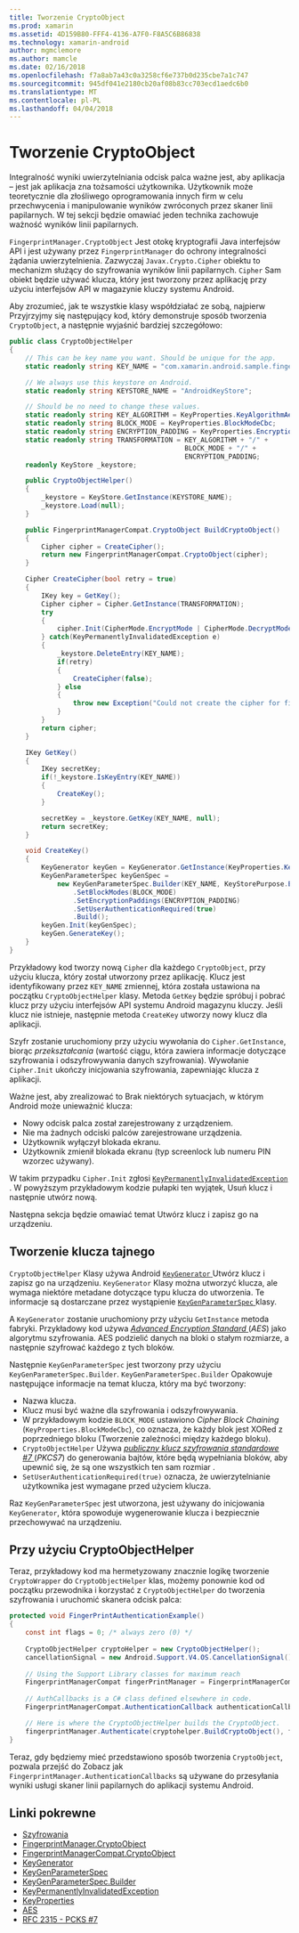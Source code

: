 ```yaml
---
title: Tworzenie CryptoObject
ms.prod: xamarin
ms.assetid: 4D159B80-FFF4-4136-A7F0-F8A5C6B86838
ms.technology: xamarin-android
author: mgmclemore
ms.author: mamcle
ms.date: 02/16/2018
ms.openlocfilehash: f7a8ab7a43c0a3258cf6e737b0d235cbe7a1c747
ms.sourcegitcommit: 945df041e2180cb20af08b83cc703ecd1aedc6b0
ms.translationtype: MT
ms.contentlocale: pl-PL
ms.lasthandoff: 04/04/2018
---
```

# <a name="creating-a-cryptoobject"></a>Tworzenie CryptoObject

Integralność wyniki uwierzytelniania odcisk palca ważne jest, aby aplikacja &ndash; jest jak aplikacja zna tożsamości użytkownika. Użytkownik może teoretycznie dla złośliwego oprogramowania innych firm w celu przechwycenia i manipulowanie wyników zwróconych przez skaner linii papilarnych. W tej sekcji będzie omawiać jeden technika zachowuje ważność wyników linii papilarnych. 

`FingerprintManager.CryptoObject` Jest otokę kryptografii Java interfejsów API i jest używany przez `FingerprintManager` do ochrony integralności żądania uwierzytelnienia. Zazwyczaj `Javax.Crypto.Cipher` obiektu to mechanizm służący do szyfrowania wyników linii papilarnych. `Cipher` Sam obiekt będzie używać klucza, który jest tworzony przez aplikację przy użyciu interfejsów API w magazynie kluczy systemu Android.

Aby zrozumieć, jak te wszystkie klasy współdziałać ze sobą, najpierw Przyjrzyjmy się następujący kod, który demonstruje sposób tworzenia `CryptoObject`, a następnie wyjaśnić bardziej szczegółowo:

```csharp
public class CryptoObjectHelper
{
    // This can be key name you want. Should be unique for the app.
    static readonly string KEY_NAME = "com.xamarin.android.sample.fingerprint_authentication_key";

    // We always use this keystore on Android.
    static readonly string KEYSTORE_NAME = "AndroidKeyStore";

    // Should be no need to change these values.
    static readonly string KEY_ALGORITHM = KeyProperties.KeyAlgorithmAes;
    static readonly string BLOCK_MODE = KeyProperties.BlockModeCbc;
    static readonly string ENCRYPTION_PADDING = KeyProperties.EncryptionPaddingPkcs7;
    static readonly string TRANSFORMATION = KEY_ALGORITHM + "/" +
                                            BLOCK_MODE + "/" +
                                            ENCRYPTION_PADDING;
    readonly KeyStore _keystore;

    public CryptoObjectHelper()
    {
        _keystore = KeyStore.GetInstance(KEYSTORE_NAME);
        _keystore.Load(null);
    }

    public FingerprintManagerCompat.CryptoObject BuildCryptoObject()
    {
        Cipher cipher = CreateCipher();
        return new FingerprintManagerCompat.CryptoObject(cipher);
    }

    Cipher CreateCipher(bool retry = true)
    {
        IKey key = GetKey();
        Cipher cipher = Cipher.GetInstance(TRANSFORMATION);
        try
        {
            cipher.Init(CipherMode.EncryptMode | CipherMode.DecryptMode, key);
        } catch(KeyPermanentlyInvalidatedException e)
        {
            _keystore.DeleteEntry(KEY_NAME);
            if(retry)
            {
                CreateCipher(false);
            } else
            {
                throw new Exception("Could not create the cipher for fingerprint authentication.", e);
            }
        }
        return cipher;
    }

    IKey GetKey()
    {
        IKey secretKey;
        if(!_keystore.IsKeyEntry(KEY_NAME))
        {
            CreateKey();
        }

        secretKey = _keystore.GetKey(KEY_NAME, null);
        return secretKey;
    }

    void CreateKey()
    {
        KeyGenerator keyGen = KeyGenerator.GetInstance(KeyProperties.KeyAlgorithmAes, KEYSTORE_NAME);
        KeyGenParameterSpec keyGenSpec =
            new KeyGenParameterSpec.Builder(KEY_NAME, KeyStorePurpose.Encrypt | KeyStorePurpose.Decrypt)
                .SetBlockModes(BLOCK_MODE)
                .SetEncryptionPaddings(ENCRYPTION_PADDING)
                .SetUserAuthenticationRequired(true)
                .Build();
        keyGen.Init(keyGenSpec);
        keyGen.GenerateKey();
    }
}
```

Przykładowy kod tworzy nową `Cipher` dla każdego `CryptoObject`, przy użyciu klucza, który został utworzony przez aplikację. Klucz jest identyfikowany przez `KEY_NAME` zmiennej, która została ustawiona na początku `CryptoObjectHelper` klasy. Metoda `GetKey` będzie spróbuj i pobrać klucz przy użyciu interfejsów API systemu Android magazynu kluczy. Jeśli klucz nie istnieje, następnie metoda `CreateKey` utworzy nowy klucz dla aplikacji.

Szyfr zostanie uruchomiony przy użyciu wywołania do `Cipher.GetInstance`, biorąc _przekształcania_ (wartość ciągu, która zawiera informacje dotyczące szyfrowania i odszyfrowywania danych szyfrowania). Wywołanie `Cipher.Init` ukończy inicjowania szyfrowania, zapewniając klucza z aplikacji. 

Ważne jest, aby zrealizować to Brak niektórych sytuacjach, w którym Android może unieważnić klucza: 

* Nowy odcisk palca został zarejestrowany z urządzeniem.
* Nie ma żadnych odciski palców zarejestrowane urządzenia.
* Użytkownik wyłączył blokada ekranu.
* Użytkownik zmienił blokada ekranu (typ screenlock lub numeru PIN wzorzec używany).

W takim przypadku `Cipher.Init` zgłosi [ `KeyPermanentlyInvalidatedException` ](http://developer.android.com/reference/android/security/keystore/KeyPermanentlyInvalidatedException.html). W powyższym przykładowym kodzie pułapki ten wyjątek, Usuń klucz i następnie utwórz nową.

Następna sekcja będzie omawiać temat Utwórz klucz i zapisz go na urządzeniu.

## <a name="creating-a-secret-key"></a>Tworzenie klucza tajnego

`CryptoObjectHelper` Klasy używa Android [ `KeyGenerator` ](https://developer.xamarin.com/api/type/Javax.Crypto.KeyGenerator/) Utwórz klucz i zapisz go na urządzeniu. `KeyGenerator` Klasy można utworzyć klucza, ale wymaga niektóre metadane dotyczące typu klucza do utworzenia. Te informacje są dostarczane przez wystąpienie [ `KeyGenParameterSpec` ](http://developer.android.com/reference/android/security/keystore/KeyGenParameterSpec.html) klasy. 

A `KeyGenerator` zostanie uruchomiony przy użyciu `GetInstance` metoda fabryki. Przykładowy kod używa [ _Advanced Encryption Standard_ ](https://en.wikipedia.org/wiki/Advanced_Encryption_Standard) (_AES_) jako algorytmu szyfrowania. AES podzielić danych na bloki o stałym rozmiarze, a następnie szyfrować każdego z tych bloków.

Następnie `KeyGenParameterSpec` jest tworzony przy użyciu `KeyGenParameterSpec.Builder`. `KeyGenParameterSpec.Builder` Opakowuje następujące informacje na temat klucza, który ma być tworzony:

* Nazwa klucza.
* Klucz musi być ważne dla szyfrowania i odszyfrowywania.
* W przykładowym kodzie `BLOCK_MODE` ustawiono _Cipher Block Chaining_ (`KeyProperties.BlockModeCbc`), co oznacza, że każdy blok jest XORed z poprzedniego bloku (Tworzenie zależności między każdego bloku). 
* `CryptoObjectHelper` Używa [ _publiczny klucz szyfrowania standardowe #7_ ](https://tools.ietf.org/html/rfc2315) (_PKCS7_) do generowania bajtów, które będą wypełniania bloków, aby upewnić się, że są one wszystkich ten sam rozmiar .
* `SetUserAuthenticationRequired(true)` oznacza, że uwierzytelnianie użytkownika jest wymagane przed użyciem klucza.

Raz `KeyGenParameterSpec` jest utworzona, jest używany do inicjowania `KeyGenerator`, która spowoduje wygenerowanie klucza i bezpiecznie przechowywać na urządzeniu. 

## <a name="using-the-cryptoobjecthelper"></a>Przy użyciu CryptoObjectHelper

Teraz, przykładowy kod ma hermetyzowany znacznie logikę tworzenie `CryptoWrapper` do `CryptoObjectHelper` klas, możemy ponownie kod od początku przewodnika i korzystać z `CryptoObjectHelper` do tworzenia szyfrowania i uruchomić skanera odcisk palca: 

```csharp
protected void FingerPrintAuthenticationExample()
{
    const int flags = 0; /* always zero (0) */
    
    CryptoObjectHelper cryptoHelper = new CryptoObjectHelper();
    cancellationSignal = new Android.Support.V4.OS.CancellationSignal();
    
    // Using the Support Library classes for maximum reach
    FingerprintManagerCompat fingerPrintManager = FingerprintManagerCompat.From(this);
    
    // AuthCallbacks is a C# class defined elsewhere in code.
    FingerprintManagerCompat.AuthenticationCallback authenticationCallback = new MyAuthCallbackSample(this);

    // Here is where the CryptoObjectHelper builds the CryptoObject. 
    fingerprintManager.Authenticate(cryptohelper.BuildCryptoObject(), flags, cancellationSignal, authenticationCallback, null);
}
```

Teraz, gdy będziemy mieć przedstawiono sposób tworzenia `CryptoObject`, pozwala przejść do Zobacz jak `FingerprintManager.AuthenticationCallbacks` są używane do przesyłania wyniki usługi skaner linii papilarnych do aplikacji systemu Android.



## <a name="related-links"></a>Linki pokrewne

- [Szyfrowania](https://developer.xamarin.com/api/type/Javax.Crypto.Cipher/)
- [FingerprintManager.CryptoObject](http://developer.android.com/reference/android/hardware/fingerprint/FingerprintManager.CryptoObject.html)
- [FingerprintManagerCompat.CryptoObject](http://developer.android.com/reference/android/support/v4/hardware/fingerprint/FingerprintManagerCompat.CryptoObject.html)
- [KeyGenerator](https://developer.xamarin.com/api/type/Javax.Crypto.KeyGenerator/)
- [KeyGenParameterSpec](http://developer.android.com/reference/android/security/keystore/KeyGenParameterSpec.html)
- [KeyGenParameterSpec.Builder](http://developer.android.com/reference/android/security/keystore/KeyGenParameterSpec.Builder.html)
- [KeyPermanentlyInvalidatedException](http://developer.android.com/reference/android/security/keystore/KeyPermanentlyInvalidatedException.html)
- [KeyProperties](http://developer.android.com/reference/android/security/keystore/KeyProperties.html)
- [AES](https://en.wikipedia.org/wiki/Advanced_Encryption_Standard)
- [RFC 2315 - PCKS #7](https://tools.ietf.org/html/rfc2315)
